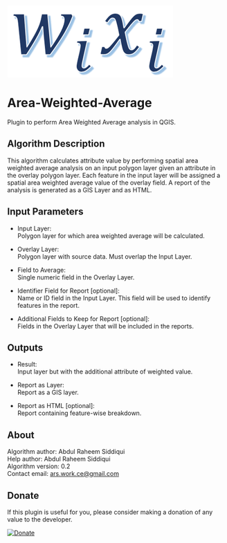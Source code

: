 ![area weighted average icon](icon.png)

# Area-Weighted-Average
Plugin to perform Area Weighted Average analysis in QGIS.

## Algorithm Description
This algorithm calculates attribute value by performing spatial area weighted average analysis on an input polygon layer given an attribute in the overlay polygon layer. Each feature in the input layer will be assigned a spatial area weighted average value of the overlay field. A report of the analysis is generated as a GIS Layer and as HTML.

## Input Parameters

- Input Layer:  
    Polygon layer for which area weighted average will be calculated.

- Overlay Layer:  
    Polygon layer with source data. Must overlap the Input Layer.

- Field to Average:  
    Single numeric field in the Overlay Layer.

- Identifier Field for Report [optional]:  
    Name or ID field in the Input Layer. This field will be used to identify features in the report.

- Additional Fields to Keep for Report [optional]:  
    Fields in the Overlay Layer that will be included in the reports.  
  
## Outputs

- Result:  
    Input layer but with the additional attribute of weighted value.

- Report as Layer:  
    Report as a GIS layer.

- Report as HTML [optional]:  
    Report containing feature-wise breakdown.

## About

Algorithm author: Abdul Raheem Siddiqui  
Help author: Abdul Raheem Siddiqui  
Algorithm version: 0.2  
Contact email: ars.work.ce@gmail.com

## Donate
  
 <p>If this plugin is useful for you, please consider making a donation of any value to the developer.</p>
 
 <a href="https://www.paypal.com/donate?business=T25JMRWJAL5SQ&item_name=For+Area+Weighted+Average+Plugin&currency_code=USD" target="_blank">
 <img border="0" alt="Donate" src="https://www.paypalobjects.com/en_US/i/btn/btn_donateCC_LG.gif">
 </a>